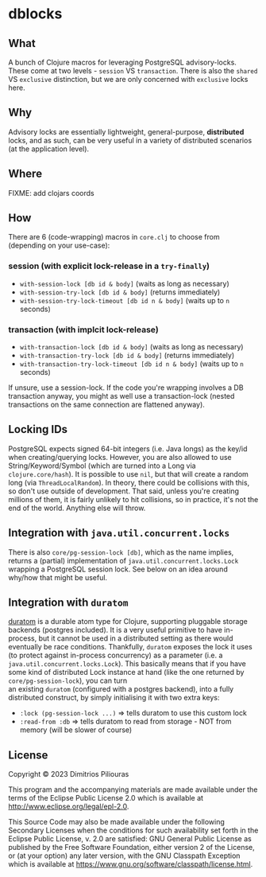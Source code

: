# dblocks

## What
A bunch of Clojure macros for leveraging PostgreSQL advisory-locks. 
These come at two levels - `session` VS `transaction`. 
There is also the `shared` VS `exclusive` distinction, but we are only concerned with `exclusive` locks here.

## Why 
Advisory locks are essentially lightweight, general-purpose, **distributed** locks, and as such, can be very useful 
in a variety of distributed scenarios (at the application level).

## Where
FIXME: add clojars coords

## How

There are 6 (code-wrapping) macros in `core.clj` to choose from (depending on your use-case):

### session (with explicit lock-release in a `try-finally`)

- `with-session-lock [db id & body]`     (waits as long as necessary)
- `with-session-try-lock [db id & body]` (returns immediately)
- `with-session-try-lock-timeout [db id n & body]` (waits up to `n` seconds)

### transaction (with implcit lock-release) 

- `with-transaction-lock [db id & body]`     (waits as long as necessary)
- `with-transaction-try-lock [db id & body]` (returns immediately)
- `with-transaction-try-lock-timeout [db id n & body]` (waits up to `n` seconds)

If unsure, use a session-lock. If the code you're wrapping involves a DB transaction anyway, 
you might as well use a transaction-lock (nested transactions on the same connection are flattened anyway). 

## Locking IDs
PostgreSQL expects signed 64-bit integers (i.e. Java longs) as the key/id when creating/querying locks. 
However, you are also allowed to use String/Keyword/Symbol (which are turned into a Long via `clojure.core/hash`). 
It is possible to use `nil`, but that will create a random long (via `ThreadLocalRandom`). 
In theory, there could be collisions with this, so don't use outside of development.
That said, unless you're creating millions of them, it is fairly unlikely to hit collisions,
so in practice, it's not the end of the world. Anything else will throw.

## Integration with `java.util.concurrent.locks`
There is also `core/pg-session-lock [db]`, which as the name implies, returns a (partial) implementation of 
`java.util.concurrent.locks.Lock` wrapping a PostgreSQL session lock. 
See below on an idea around why/how that might be useful.

## Integration with `duratom`
[duratom](https://github.com/jimpil/duratom) is a durable atom type for Clojure, supporting pluggable storage backends (postgres included). It is a very useful primitive to have in-process, 
but it cannot be used 
in a distributed setting as there would eventually be race conditions. Thankfully, `duratom` exposes the lock it uses (to protect against in-process concurrency) as a parameter (i.e. a `java.util.concurrent.locks.Lock`). This basically means that if you have some kind of distributed Lock instance
at hand (like the one returned by `core/pg-session-lock`), you can turn  
an existing `duratom` (configured with a postgres backend), into a
 fully distributed construct, by simply initialising it with two extra keys:

 - `:lock (pg-session-lock ...)` => tells duratom to use this custom lock
 - `:read-from :db` => tells duratom to read from storage -  NOT from memory (will be slower of course)  


## License

Copyright © 2023 Dimitrios Piliouras

This program and the accompanying materials are made available under the
terms of the Eclipse Public License 2.0 which is available at
http://www.eclipse.org/legal/epl-2.0.

This Source Code may also be made available under the following Secondary
Licenses when the conditions for such availability set forth in the Eclipse
Public License, v. 2.0 are satisfied: GNU General Public License as published by
the Free Software Foundation, either version 2 of the License, or (at your
option) any later version, with the GNU Classpath Exception which is available
at https://www.gnu.org/software/classpath/license.html.
